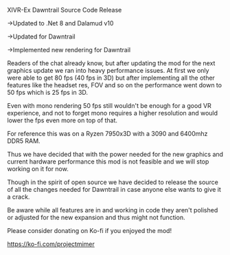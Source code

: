 XIVR-Ex Dawntrail Source Code Release

→Updated to .Net 8 and Dalamud v10

→Updated for Dawntrail

→Implemented new rendering for Dawntrail


Readers of the chat already know, but after updating the mod for the next graphics update we ran into heavy performance issues.
At first we only were able to get 80 fps (40 fps in 3D) but after implementing all the other features like the headset res, FOV and so on the performance went down to 50 fps which is 25 fps in 3D.

Even with mono rendering 50 fps still wouldn't be enough for a good VR experience, and not to forget mono requires a higher resolution and would lower the fps even more on top of that.

For reference this was on a Ryzen 7950x3D with a 3090 and 6400mhz DDR5 RAM.


Thus we have decided that with the power needed for the new graphics and current hardware performance this mod is not feasible and we will stop working on it for now.

Though in the spirit of open source we have decided to release the source of all the changes needed for Dawntrail in case anyone else wants to give it a crack.

Be aware while all features are in and working in code they aren't polished or adjusted for the new  expansion and thus might not function.

Please consider donating on Ko-fi if you enjoyed the mod!

https://ko-fi.com/projectmimer
